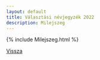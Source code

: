 ```yaml
---
layout: default
title: Választási névjegyzék 2022
description: Milejszeg
---
```


{% include Milejszeg.html %}

[Vissza](./)